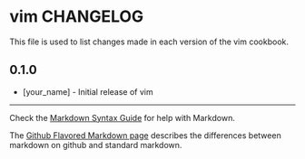 vim CHANGELOG
=============

This file is used to list changes made in each version of the vim cookbook.

0.1.0
-----
- [your_name] - Initial release of vim

- - -
Check the [Markdown Syntax Guide](http://daringfireball.net/projects/markdown/syntax) for help with Markdown.

The [Github Flavored Markdown page](http://github.github.com/github-flavored-markdown/) describes the differences between markdown on github and standard markdown.
